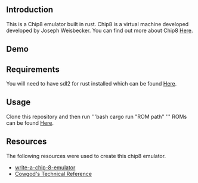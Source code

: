 ## Introduction
This is a Chip8 emulator built in rust. Chip8 is a virtual machine developed developed by Joseph Weisbecker.  You can find out more about Chip8 [Here](https://en.wikipedia.org/wiki/CHIP-8).

## Demo

## Requirements
You will need to have sdl2 for rust installed which can be found [Here](https://github.com/Rust-SDL2/rust-sdl2).

## Usage 
Clone this repository and then run
'''bash 
cargo run "ROM path"
'''
ROMs can be found [Here](https://github.com/kripod/chip8-roms).

## Resources
The following resources were used to create this chip8 emulator.
* [write-a-chip-8-emulator](https://tobiasvl.github.io/blog/write-a-chip-8-emulator/)
* [Cowgod's Technical Reference](http://devernay.free.fr/hacks/chip8/C8TECH10.HTM)
